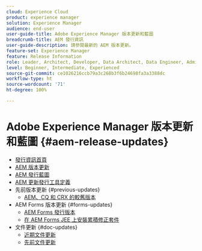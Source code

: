 ```yaml
---
cloud: Experience Cloud
product: experience manager
solution: Experience Manager
audience: end-user
user-guide-title: Adobe Experience Manager 版本更新和藍圖
breadcrumb-title: AEM 發行資訊
user-guide-description: 請參閱最新的 AEM 版本更新。
feature-set: Experience Manager
feature: Release Information
role: Leader, Architect, Developer, Data Architect, Data Engineer, Admin, User
level: Beginner, Intermediate, Experienced
source-git-commit: ce1026216ccb79a3c268b3f6b24698fa3a3388dc
workflow-type: ht
source-wordcount: '71'
ht-degree: 100%

---
```



# Adobe Experience Manager 版本更新和藍圖 {#aem-release-updates}

+ [發行資訊首頁](home.md)
+ [AEM 版本更新](aem-releases-updates.md)
+ [AEM 發行藍圖](update-releases-roadmap.md)
+ [AEM 更新發行工具定義](update-release-vehicle-definitions.md)
+ 先前版本更新 {#previous-updates}
   + [AEM、CQ 和 CRX 的較舊版本](aem-previous-versions.md)
+ AEM Forms 版本更新 {#forms-updates}
   + [AEM Forms 發行版本](aem-forms-releases.md)
   + [在 AEM Forms JEE 上安裝累積修正套件](install-cfp-aem-forms-jee.md)
+ 文件更新 {#doc-updates}
   + [近期文件更新](documentation-updates.md)
   + [先前文件更新](previous-documentation-updates.md)
